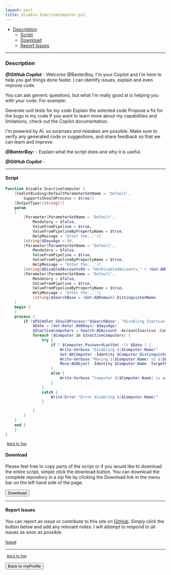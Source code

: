 ```yaml
---
layout: post
title: Disable-InactiveComputer.ps1
---
```


- [Description](#description)
  - [Script](#script)
  - [Download](#download)
  - [Report Issues](#report-issues)

---

### Description

**_@GitHub Copilot_** - Welcome @BanterBoy, I'm your Copilot and I'm here to help you get things done faster. I can identify issues, explain and even improve code.

You can ask generic questions, but what I'm really good at is helping you with your code. For example:

Generate unit tests for my code
Explain the selected code
Propose a fix for the bugs in my code
If you want to learn more about my capabilities and limitations, check out the Copilot documentation.

I'm powered by AI, so surprises and mistakes are possible. Make sure to verify any generated code or suggestions, and share feedback so that we can learn and improve.

**_@BanterBoy:_** - Explain what the script does and why it is useful.

**_@GitHub Copilot_** -

---

#### Script

```powershell
Function Disable-InactiveComputer {
    [CmdletBinding(DefaultParameterSetName = 'Default',
        SupportsShouldProcess = $true)]
    [OutputType([string])]
    param
    (
        [Parameter(ParameterSetName = 'Default',
            Mandatory = $false,
            ValueFromPipeline = $true,
            ValueFromPipelineByPropertyName = $true,
            HelpMessage = 'Enter the...')]
        [string]$DaysAgo = 90,
        [Parameter(ParameterSetName = 'Default',
            Mandatory = $false,
            ValueFromPipeline = $true,
            ValueFromPipelineByPropertyName = $true,
            HelpMessage = 'Enter the...')]
        [string]$DisabledAccountsOU = "OU=DisabledAccounts," + (Get-ADDomain).DistinguishedName,
        [Parameter(ParameterSetName = 'Default',
            Mandatory = $false,
            ValueFromPipeline = $true,
            ValueFromPipelineByPropertyName = $true,
            HelpMessage = 'Enter the...')]
            [string]$SearchBase = (Get-ADDomain).DistinguishedName
    )
    begin {
    }
    process {
        if ($PSCmdlet.ShouldProcess("$SearchBase", "Disabling Inactive Computers...")) {
            $Date = (Get-Date).AddDays(-$daysAgo)
            $InactiveComputers = Search-ADAccount -AccountInactive -ComputersOnly -SearchBase $SearchBase
            foreach ($Computer in $InactiveComputers) {
                try {
                    if ( $Computer.PasswordLastSet -lt $Date ) {
                        Write-Verbose "Disabling $($Computer.Name)"
                        Set-ADComputer -Identity $Computer.DistinguishedName -Enabled:$false
                        Write-Verbose "Moving $($Computer.Name) to $($DisabledAccountsOU)"
                        Move-ADObject -Identity $Computer.Name -TargetPath $DisabledAccountsOU -Confirm:$false -ErrorAction Continue
                    }
                    else {
                        Write-Verbose "Computer $($Computer.Name) is active"
                    }
                }
                catch {
                    Write-Error "Error disabling $($Computer.Name)"
                }

            }
        }
    }
    end {
    }
}
```

<span style="font-size:11px;"><a href="#"><i class="fas fa-caret-up" aria-hidden="true" style="color: white; margin-right:5px;"></i>Back to Top</a></span>

#### Download

Please feel free to copy parts of the script or if you would like to download the entire script, simple click the download button. You can download the complete repository in a zip file by clicking the Download link in the menu bar on the left hand side of the page.

<button class="btn" type="submit" onclick="window.open('/PowerShell/functions/myProfile/Disable-InactiveComputer.ps1')">
    <i class="fa fa-cloud-download-alt">
    </i>
        Download
</button>

---

#### Report Issues

You can report an issue or contribute to this site on <a href="https://github.com/BanterBoy/scripts-blog/issues">GitHub</a>. Simply click the button below and add any relevant notes. I will attempt to respond to all issues as soon as possible.

<!-- Place this tag where you want the button to render. -->

<a class="github-button" href="https://github.com/BanterBoy/scripts-blog/issues/new?title=Disable-InactiveComputer.ps1&body=There is a problem with this function. Please find details below." data-show-count="true" aria-label="Issue BanterBoy/scripts-blog on GitHub">Issue</a>

---

<span style="font-size:11px;"><a href="#"><i class="fas fa-caret-up" aria-hidden="true" style="color: white; margin-right:5px;"></i>Back to Top</a></span>

<a href="/menu/_pages/myProfile.html">
    <button class="btn">
        <i class='fas fa-reply'>
        </i>
            Back to myProfile
    </button>
</a>

[1]: http://ecotrust-canada.github.io/markdown-toc
[2]: https://github.com/googlearchive/code-prettify
